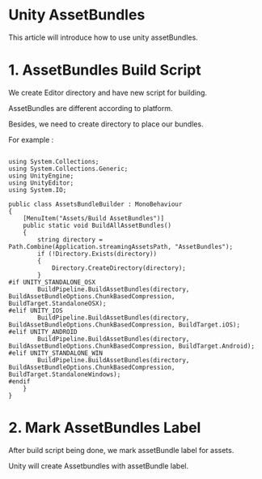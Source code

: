 # Unity AssetBundles

This article will introduce how to use unity assetBundles.

# 1. AssetBundles Build Script

We create Editor directory and have new script for building.

AssetBundles are different according to platform.

Besides, we need to create directory to place our bundles.

For example : 

```

using System.Collections;
using System.Collections.Generic;
using UnityEngine;
using UnityEditor;
using System.IO;

public class AssetsBundleBuilder : MonoBehaviour
{
	[MenuItem("Assets/Build AssetBundles")]
	public static void BuildAllAssetBundles()
	{
		string directory = Path.Combine(Application.streamingAssetsPath, "AssetBundles");
		if (!Directory.Exists(directory))
		{
			Directory.CreateDirectory(directory);
		}
#if UNITY_STANDALONE_OSX
		BuildPipeline.BuildAssetBundles(directory, BuildAssetBundleOptions.ChunkBasedCompression, BuildTarget.StandaloneOSX);
#elif UNITY_IOS
		BuildPipeline.BuildAssetBundles(directory, BuildAssetBundleOptions.ChunkBasedCompression, BuildTarget.iOS);
#elif UNITY_ANDROID
		BuildPipeline.BuildAssetBundles(directory, BuildAssetBundleOptions.ChunkBasedCompression, BuildTarget.Android);
#elif UNITY_STANDALONE_WIN
		BuildPipeline.BuildAssetBundles(directory, BuildAssetBundleOptions.ChunkBasedCompression, BuildTarget.StandaloneWindows);
#endif
	}
}

```

# 2. Mark AssetBundles Label

After build script being done, we mark assetBundle label for assets.

Unity will create Assetbundles with assetBundle label.

